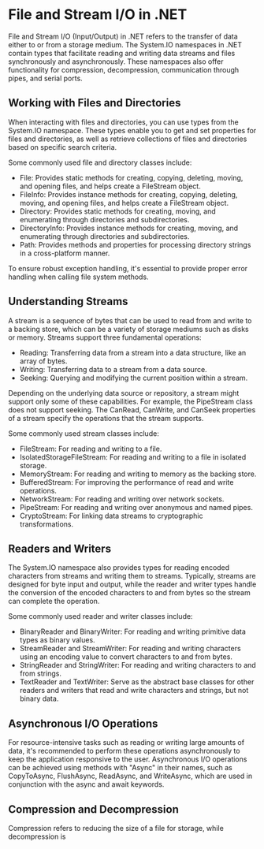 # File and Stream I/O in .NET

File and Stream I/O (Input/Output) in .NET refers to the transfer of data either to or from a storage medium. The System.IO namespaces in .NET contain types that facilitate reading and writing data streams and files synchronously and asynchronously. These namespaces also offer functionality for compression, decompression, communication through pipes, and serial ports.

## Working with Files and Directories

When interacting with files and directories, you can use types from the System.IO namespace. These types enable you to get and set properties for files and directories, as well as retrieve collections of files and directories based on specific search criteria.

Some commonly used file and directory classes include:

- File: Provides static methods for creating, copying, deleting, moving, and opening files, and helps create a FileStream object.
- FileInfo: Provides instance methods for creating, copying, deleting, moving, and opening files, and helps create a FileStream object.
- Directory: Provides static methods for creating, moving, and enumerating through directories and subdirectories.
- DirectoryInfo: Provides instance methods for creating, moving, and enumerating through directories and subdirectories.
- Path: Provides methods and properties for processing directory strings in a cross-platform manner.

To ensure robust exception handling, it's essential to provide proper error handling when calling file system methods.

## Understanding Streams

A stream is a sequence of bytes that can be used to read from and write to a backing store, which can be a variety of storage mediums such as disks or memory. Streams support three fundamental operations:

- Reading: Transferring data from a stream into a data structure, like an array of bytes.
- Writing: Transferring data to a stream from a data source.
- Seeking: Querying and modifying the current position within a stream.

Depending on the underlying data source or repository, a stream might support only some of these capabilities. For example, the PipeStream class does not support seeking. The CanRead, CanWrite, and CanSeek properties of a stream specify the operations that the stream supports.

Some commonly used stream classes include:

- FileStream: For reading and writing to a file.
- IsolatedStorageFileStream: For reading and writing to a file in isolated storage.
- MemoryStream: For reading and writing to memory as the backing store.
- BufferedStream: For improving the performance of read and write operations.
- NetworkStream: For reading and writing over network sockets.
- PipeStream: For reading and writing over anonymous and named pipes.
- CryptoStream: For linking data streams to cryptographic transformations.

## Readers and Writers

The System.IO namespace also provides types for reading encoded characters from streams and writing them to streams. Typically, streams are designed for byte input and output, while the reader and writer types handle the conversion of the encoded characters to and from bytes so the stream can complete the operation.

Some commonly used reader and writer classes include:

- BinaryReader and BinaryWriter: For reading and writing primitive data types as binary values.
- StreamReader and StreamWriter: For reading and writing characters using an encoding value to convert characters to and from bytes.
- StringReader and StringWriter: For reading and writing characters to and from strings.
- TextReader and TextWriter: Serve as the abstract base classes for other readers and writers that read and write characters and strings, but not binary data.

## Asynchronous I/O Operations

For resource-intensive tasks such as reading or writing large amounts of data, it's recommended to perform these operations asynchronously to keep the application responsive to the user. Asynchronous I/O operations can be achieved using methods with "Async" in their names, such as CopyToAsync, FlushAsync, ReadAsync, and WriteAsync, which are used in conjunction with the async and await keywords.

## Compression and Decompression

Compression refers to reducing the size of a file for storage, while decompression is
